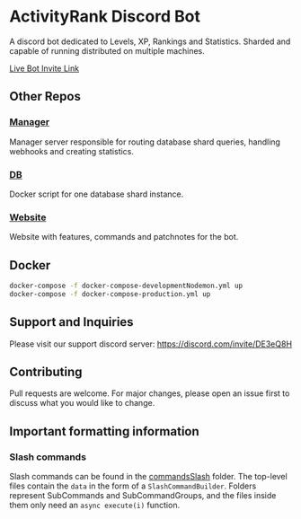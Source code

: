 # ActivityRank Discord Bot
A discord bot dedicated to Levels, XP, Rankings and Statistics. Sharded and capable of running distributed on multiple machines.

[Live Bot Invite Link](https://discord.com/oauth2/authorize?client_id=534589798267224065&permissions=2114448593&scope=bot)

## Other Repos

### [Manager](https://github.com/Linck01/activityRankManager)
Manager server responsible for routing database shard queries, handling webhooks and creating statistics.

### [DB](https://github.com/Linck01/activityRankDb)
Docker script for one database shard instance.

### [Website](https://github.com/Linck01/activityRankWebsite)
Website with features, commands and patchnotes for the bot.

## Docker
```bash
docker-compose -f docker-compose-developmentNodemon.yml up
docker-compose -f docker-compose-production.yml up
```

## Support and Inquiries
Please visit our support discord server: https://discord.com/invite/DE3eQ8H

## Contributing
Pull requests are welcome. For major changes, please open an issue first to discuss what you would like to change.


## Important formatting information

### Slash commands
Slash commands can be found in the [commandsSlash](./src/bot/commandsSlash) folder. 
The top-level files contain the `data` in the form of a `SlashCommandBuilder`. 
Folders represent SubCommands and SubCommandGroups, and the files inside them only need an `async execute(i)` function.
